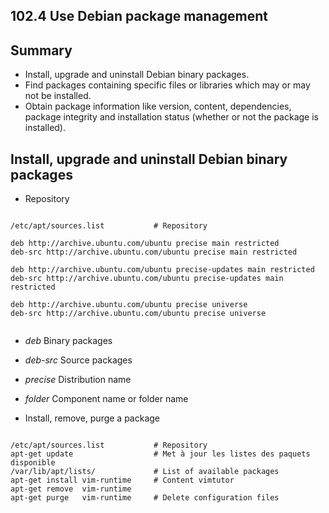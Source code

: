 102.4 Use Debian package management
-----------------------------------

Summary
-------

- Install, upgrade and uninstall Debian binary packages.
- Find packages containing specific files or libraries which may or may not be installed.
- Obtain package information like version, content, dependencies, package integrity and installation status (whether or not the package is installed).

Install, upgrade and uninstall Debian binary packages
-----------------------------------------------------

- Repository
<pre><code>
/etc/apt/sources.list           # Repository

deb http://archive.ubuntu.com/ubuntu precise main restricted
deb-src http://archive.ubuntu.com/ubuntu precise main restricted

deb http://archive.ubuntu.com/ubuntu precise-updates main restricted
deb-src http://archive.ubuntu.com/ubuntu precise-updates main restricted
  
deb http://archive.ubuntu.com/ubuntu precise universe
deb-src http://archive.ubuntu.com/ubuntu precise universe

</code></pre>

- *deb* Binary packages
- *deb-src* Source packages
- *precise* Distribution name
- *folder*  Component name or folder name


- Install, remove, purge a package
<pre><code>
/etc/apt/sources.list           # Repository
apt-get update                  # Met à jour les listes des paquets disponible
/var/lib/apt/lists/             # List of available packages
apt-get install vim-runtime     # Content vimtutor
apt-get remove  vim-runtime
apt-get purge   vim-runtime     # Delete configuration files

</code></pre>
